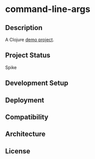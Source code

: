 # command-line-args

## Description

A Clojure [demo project][1].

## Project Status

Spike

## Development Setup

## Deployment

## Compatibility

## Architecture

## License

[1]: http://clojure-doc.org/articles/tutorials/vim_fireplace.html
